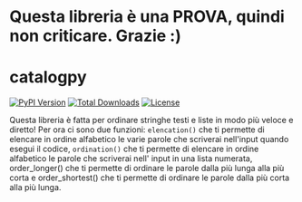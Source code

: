 # Questa libreria è una PROVA, quindi non criticare. Grazie :)

# catalogpy

[![PyPI Version](https://img.shields.io/pypi/v/catalogpy)](https://pypi.org/project/catalogpy/)
[![Total Downloads](https://static.pepy.tech/badge/catalogpy)](https://pepy.tech/project/catalogpy)
[![License](https://img.shields.io/pypi/l/catalogpy)](https://pypi.org/project/catalogpy/)

Questa libreria è fatta per ordinare stringhe testi e liste in modo più veloce e diretto!
Per ora ci sono due funzioni: ```elencation()``` che ti permette di elencare in ordine 
alfabetico le varie parole che scriverai nell'input quando esegui il codice, 
```ordination()``` che ti permette di elencare in ordine alfabetico le parole che 
scriverai nell' input in una lista numerata, order_longer() che ti permette di ordinare
le parole dalla più lunga alla più corta e order_shortest() che ti permette di ordinare
le parole dalla più corta alla più lunga.
